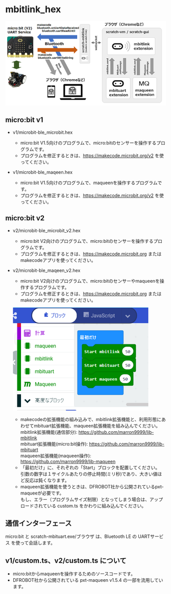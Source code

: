 # mbitlink_hex

![](images/mbituart.png)

## micro:bit v1

- v1/microbit-ble_microbit.hex

	- micro:bit V1.5向けのプログラムで、micro:bitのセンサーを操作するプログラムです。
	- プログラムを修正するときは、https://makecode.microbit.org/v2 を使ってください。

- v1/microbit-ble_maqeen.hex

	- micro:bit V1.5向けのプログラムで、maqueenを操作するプログラムです。
	- プログラムを修正するときは、https://makecode.microbit.org/v2 を使ってください。

## micro:bit v2

- v2/microbit-ble_microbit_v2.hex

	- micro:bit V2向けのプログラムで、micro:bitのセンサーを操作するプログラムです。
	- プログラムを修正するときは、https://makecode.microbit.org または makecodeアプリを使ってください。

- v2/microbit-ble_maqeen_v2.hex

	- micro:bit V2向けのプログラムで、micro:bitのセンサーやmaqueenを操作するプログラムです。
	- プログラムを修正するときは、https://makecode.microbit.org または makecodeアプリを使ってください。

	![](images/makecode.png)

	- makecodeの拡張機能の組み込みで、mbitlink拡張機能と、利用形態にあわせてmbituart拡張機能、maqueen拡張機能を組み込んでください。<br>
	mbitlink拡張機能(通信部分): https://github.com/marron9999/lib-mbitlink<br>
	mbituart拡張機能(micro:bit操作): https://github.com/marron9999/lib-mbituart<br>
	maqueen拡張機能(maqueen操作): https://github.com/marron9999/lib-maqueen
	- 「最初だけ」に、それぞれの「Start」ブロックを配置してください。<br>
	引数の数字は１サイクルあたりの停止時間(ミリ秒)であり、大きい値ほど反応は鈍くなります。
	- maqueen拡張機能を使うときは、DFROBOT社から公開されているpxt-maqueeが必要です。<br>
	もし、エラー（プログラムサイズ制限）となってしまう場合は、アップロードされている custom.ts をかわりに組み込んでください。


## 通信インターフェース

micro:bit と scratch-mbituart.exe/ブラウザ は、Bluetooth LE の UARTサービス を使って会話します。

## v1/custom.ts、v2/custom.ts について

- micro:bitからmaqueenを操作するためのソースコードです。
- DFROBOT社から公開されている pxt-maqueen v1.5.4 の一部を流用しています。
